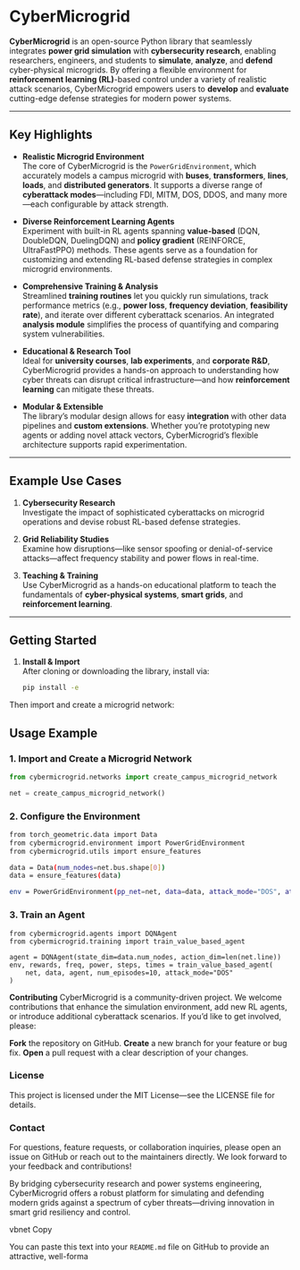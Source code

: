 # CyberMicrogrid

**CyberMicrogrid** is an open-source Python library that seamlessly integrates **power grid simulation** with **cybersecurity research**, enabling researchers, engineers, and students to **simulate**, **analyze**, and **defend** cyber-physical microgrids. By offering a flexible environment for **reinforcement learning (RL)**-based control under a variety of realistic attack scenarios, CyberMicrogrid empowers users to **develop** and **evaluate** cutting-edge defense strategies for modern power systems.

---

## Key Highlights

- **Realistic Microgrid Environment**  
  The core of CyberMicrogrid is the `PowerGridEnvironment`, which accurately models a campus microgrid with **buses**, **transformers**, **lines**, **loads**, and **distributed generators**. It supports a diverse range of **cyberattack modes**—including FDI, MITM, DOS, DDOS, and many more—each configurable by attack strength.

- **Diverse Reinforcement Learning Agents**  
  Experiment with built-in RL agents spanning **value-based** (DQN, DoubleDQN, DuelingDQN) and **policy gradient** (REINFORCE, UltraFastPPO) methods. These agents serve as a foundation for customizing and extending RL-based defense strategies in complex microgrid environments.

- **Comprehensive Training & Analysis**  
  Streamlined **training routines** let you quickly run simulations, track performance metrics (e.g., **power loss**, **frequency deviation**, **feasibility rate**), and iterate over different cyberattack scenarios. An integrated **analysis module** simplifies the process of quantifying and comparing system vulnerabilities.

- **Educational & Research Tool**  
  Ideal for **university courses**, **lab experiments**, and **corporate R&D**, CyberMicrogrid provides a hands-on approach to understanding how cyber threats can disrupt critical infrastructure—and how **reinforcement learning** can mitigate these threats.

- **Modular & Extensible**  
  The library’s modular design allows for easy **integration** with other data pipelines and **custom extensions**. Whether you’re prototyping new agents or adding novel attack vectors, CyberMicrogrid’s flexible architecture supports rapid experimentation.

---

## Example Use Cases

1. **Cybersecurity Research**  
   Investigate the impact of sophisticated cyberattacks on microgrid operations and devise robust RL-based defense strategies.

2. **Grid Reliability Studies**  
   Examine how disruptions—like sensor spoofing or denial-of-service attacks—affect frequency stability and power flows in real-time.

3. **Teaching & Training**  
   Use CyberMicrogrid as a hands-on educational platform to teach the fundamentals of **cyber-physical systems**, **smart grids**, and **reinforcement learning**.

---

## Getting Started

1. **Install & Import**  
   After cloning or downloading the library, install via:
   ```bash
   pip install -e 
Then import and create a microgrid network:

## Usage Example

### 1. Import and Create a Microgrid Network

```python
from cybermicrogrid.networks import create_campus_microgrid_network

net = create_campus_microgrid_network()
```

### 2. **Configure the Environment**
```bash
from torch_geometric.data import Data
from cybermicrogrid.environment import PowerGridEnvironment
from cybermicrogrid.utils import ensure_features

data = Data(num_nodes=net.bus.shape[0])
data = ensure_features(data)

env = PowerGridEnvironment(pp_net=net, data=data, attack_mode="DOS", attack_strength=0.1)
```
### 3. **Train an Agent**

```
from cybermicrogrid.agents import DQNAgent
from cybermicrogrid.training import train_value_based_agent

agent = DQNAgent(state_dim=data.num_nodes, action_dim=len(net.line))
env, rewards, freq, power, steps, times = train_value_based_agent(
    net, data, agent, num_episodes=10, attack_mode="DOS"
)
```
**Contributing**
CyberMicrogrid is a community-driven project. We welcome contributions that enhance the simulation environment, add new RL agents, or introduce additional cyberattack scenarios. If you’d like to get involved, please:

**Fork** the repository on GitHub.
**Create** a new branch for your feature or bug fix.
**Open** a pull request with a clear description of your changes.

### **License**
This project is licensed under the MIT License—see the LICENSE file for details.

### **Contact**
For questions, feature requests, or collaboration inquiries, please open an issue on GitHub or reach out to the maintainers directly. We look forward to your feedback and contributions!

By bridging cybersecurity research and power systems engineering, CyberMicrogrid offers a robust platform for simulating and defending modern grids against a spectrum of cyber threats—driving innovation in smart grid resiliency and control.

vbnet
Copy

You can paste this text into your `README.md` file on GitHub to provide an attractive, well-forma
